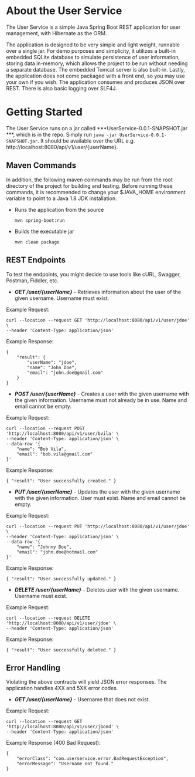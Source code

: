 About the User Service
============================================

The User Service is a simple Java Spring Boot REST application for user management, with Hibernate as the ORM.

The application is designed to be very simple and light weight, runnable over a single jar. For demo purposes and simplicity, it utilizes a built-in embedded SQLite database to simulate persistence of user information, storing data in-memory, which allows the project to be run without needing a separate database. The embedded Tomcat server is also built-in. Lastly, the application does not come packaged with a front end, so you may use your own if you wish. The application consumes and produces JSON over REST. There is also basic logging over SLF4J.


Getting Started
==================

The User Service runs on a jar called ***UserService-0.0.1-SNAPSHOT.jar ***, which is in the repo. Simply run `java -jar UserService-0.0.1-SNAPSHOT.jar`. It should be available over the URL e.g. http://localhost:8080/api/v1/user/{userName}.

Maven Commands
--------------
In addition, the following maven commands may be run from the root directory of the project for building and testing. Before running these commands, it is recommended to change your $JAVA_HOME environment variable to point to a Java 1.8 JDK installation.

- Runs the application from the source

	`mvn spring-boot:run`
		
- Builds the executable jar
	
	`mvn clean package`

REST Endpoints
--------------

To test the endpoints, you might decide to use tools like cURL, Swagger, Postman, Fiddler, etc.

- ***GET /user/{userName}*** - Retrieves information about the user of the given username. Username must exist.

Example Request:
	
	curl --location --request GET 'http://localhost:8080/api/v1/user/jdoe' \
	--header 'Content-Type: application/json'
		
Example Response:

    {
        "result": {
            "userName": "jdoe",
            "name": "John Doe",
            "email": "john.doe@gmail.com"
        }
    }

- ***POST /user/{userName}*** - Creates a user with the given username with the given information. Username must not already be in use. Name and email cannot be empty.

Example Request:

	curl --location --request POST 'http://localhost:8080/api/v1/user/bvila' \
	--header 'Content-Type: application/json' \
	--data-raw '{
	    "name": "Bob Vila",
	    "email": "bob.vila@gmail.com"
	}'
		
Example Response:

	{ "result": "User successfully created." }

- ***PUT /user/{userName}*** - Updates the user with the given username with the given information. User must exist. Name and email cannot be empty.

Example Request:

	curl --location --request PUT 'http://localhost:8080/api/v1/user/jdoe' \
	--header 'Content-Type: application/json' \
	--data-raw '{
	    "name": "Johnny Doe",
	    "email": "john.doe@hotmail.com"
	}'
		
Example Response:

	{ "result": "User successfully updated." }
	
- ***DELETE /user/{userName}*** - Deletes user with the given username. Username must exist.

Example Request:

	curl --location --request DELETE 'http://localhost:8080/api/v1/user/jdoe' \
	--header 'Content-Type: application/json'
		
Example Response:

	{ "result": "User successfully deleted." }

Error Handling
--------------
Violating the above contracts will yield JSON error responses. The application handles 4XX and 5XX error codes.

- ***GET /user/{userName}*** - Username that does not exist.

Example Request:
	
	curl --location --request GET 'http://localhost:8080/api/v1/user/jbond' \
	--header 'Content-Type: application/json'
		
Example Response (400 Bad Request):

	{
	    "errorClass": "com.userservice.error.BadRequestException",
	    "errorMessage": "Username not found."
	}
